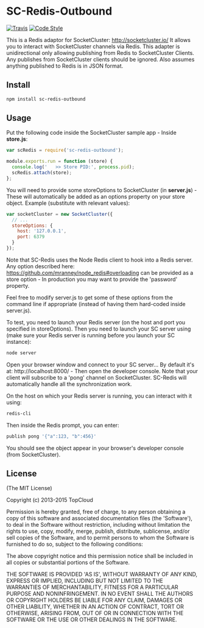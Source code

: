 SC-Redis-Outbound
======

[![Travis](https://img.shields.io/travis/webcast-io/sc-redis-outbound.svg?style=flat-square)](https://travis-ci.org/webcast-io/sc-redis-outbound)
[![Code Style](https://img.shields.io/badge/code%20style-standard-blue.svg?style=flat-square)](https://github.com/feross/standard)

This is a Redis adaptor for SocketCluster: http://socketcluster.io/
It allows you to interact with SocketCluster channels via Redis.
This adapter is unidirectional only allowing publishing from Redis to SocketCluster Clients. Any publishes from SocketCluster clients should be ignored.
Also assumes anything published to Redis is in JSON format.


## Install

```bash
npm install sc-redis-outbound
```

## Usage

Put the following code inside the SocketCluster sample app - Inside **store.js**:

```js
var scRedis = require('sc-redis-outbound');

module.exports.run = function (store) {
  console.log('   >> Store PID:', process.pid);
  scRedis.attach(store);
};
```

You will need to provide some storeOptions to SocketCluster (in **server.js**) - These will automatically be added as an options property on your store object.
Example (substitute with relevant values):

```js
var socketCluster = new SocketCluster({
  // ...
  storeOptions: {
    host: '127.0.0.1',
    port: 6379
  }
});
```

Note that SC-Redis uses the Node Redis client to hook into a Redis server.
Any option described here: https://github.com/mranney/node_redis#overloading can be provided as a store option - In production you may want to provide the 'password' property.

Feel free to modify server.js to get some of these options from the command line if appropriate (instead of having them hard-coded inside server.js).

To test, you need to launch your Redis server (on the host and port you specified in storeOptions).
Then you need to launch your SC server using (make sure your Redis server is running before you launch your SC instance):

```bash
node server
```

Open your browser window and connect to your SC server... By default it's at: http://localhost:8000/ - Then open the developer console.
Note that your client will subscribe to a 'pong' channel on SocketCluster. SC-Redis will automatically handle all the synchronization work.

On the host on which your Redis server is running, you can interact with it using:

```bash
redis-cli
```

Then inside the Redis prompt, you can enter:

```bash
publish pong '{"a":123, "b":456}'
```

You should see the object appear in your browser's developer console (from SocketCluster).


 
## License

(The MIT License)

Copyright (c) 2013-2015 TopCloud

Permission is hereby granted, free of charge, to any person obtaining a copy of this software and associated documentation files (the 'Software'), to deal in the Software without restriction, including without limitation the rights to use, copy, modify, merge, publish, distribute, sublicense, and/or sell copies of the Software, and to permit persons to whom the Software is furnished to do so, subject to the following conditions:

The above copyright notice and this permission notice shall be included in all copies or substantial portions of the Software.

THE SOFTWARE IS PROVIDED 'AS IS', WITHOUT WARRANTY OF ANY KIND, EXPRESS OR IMPLIED, INCLUDING BUT NOT LIMITED TO THE WARRANTIES OF MERCHANTABILITY, FITNESS FOR A PARTICULAR PURPOSE AND NONINFRINGEMENT. IN NO EVENT SHALL THE AUTHORS OR COPYRIGHT HOLDERS BE LIABLE FOR ANY CLAIM, DAMAGES OR OTHER LIABILITY, WHETHER IN AN ACTION OF CONTRACT, TORT OR OTHERWISE, ARISING FROM, OUT OF OR IN CONNECTION WITH THE SOFTWARE OR THE USE OR OTHER DEALINGS IN THE SOFTWARE.
